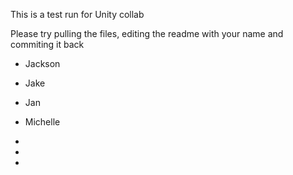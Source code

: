 This is a test run for Unity collab

Please try pulling the files, editing the readme with your name and commiting it back

- Jackson

- Jake

- Jan

- Michelle

-

-

-
